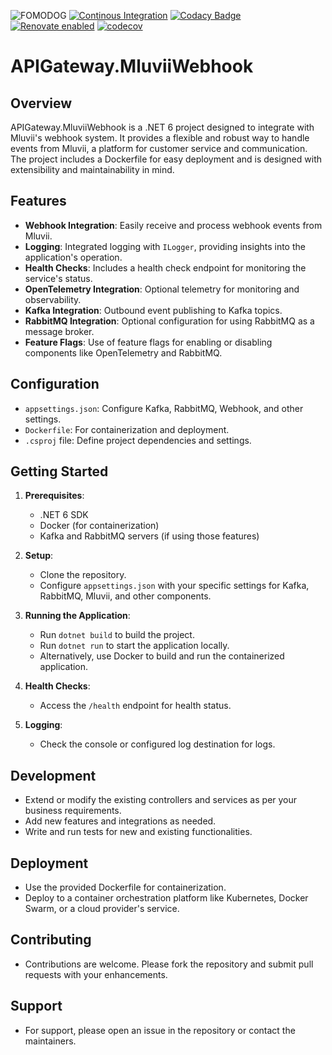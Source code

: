 ![FOMODOG](https://socialify.git.ci/BooAIPublic/APIGateway.MluviiWebhook/image?forks=1&issues=1&language=1&name=1&pulls=1&stargazers=1&theme=Light)
[![Continous Integration](https://github.com/BooAIPublic/APIGateway.MluviiWebhook/actions/workflows/main.yaml/badge.svg)](https://github.com/BooAIPublic/APIGateway.MluviiWebhook/actions/workflows/main.yaml)
[![Codacy Badge](https://app.codacy.com/project/badge/Grade/68c366998df247e09411cf4abc6a5c4a)](https://app.codacy.com/gh/BooAIPublic/APIGateway.MluviiWebhook/dashboard?utm_source=gh&utm_medium=referral&utm_content=&utm_campaign=Badge_grade)
[![Renovate enabled](https://img.shields.io/badge/renovate-enabled-brightgreen.svg)](https://renovatebot.com/)
[![codecov](https://codecov.io/github/BooAIPublic/APIGateway.MluviiWebhook/graph/badge.svg?token=A55O60A046)](https://codecov.io/github/BooAIPublic/APIGateway.MluviiWebhook)

# APIGateway.MluviiWebhook

## Overview

APIGateway.MluviiWebhook is a .NET 6 project designed to integrate with Mluvii's webhook system. It provides a flexible and robust way to handle events from Mluvii, a platform for customer service and communication. The project includes a Dockerfile for easy deployment and is designed with extensibility and maintainability in mind.

## Features

- **Webhook Integration**: Easily receive and process webhook events from Mluvii.
- **Logging**: Integrated logging with `ILogger`, providing insights into the application's operation.
- **Health Checks**: Includes a health check endpoint for monitoring the service's status.
- **OpenTelemetry Integration**: Optional telemetry for monitoring and observability.
- **Kafka Integration**: Outbound event publishing to Kafka topics.
- **RabbitMQ Integration**: Optional configuration for using RabbitMQ as a message broker.
- **Feature Flags**: Use of feature flags for enabling or disabling components like OpenTelemetry and RabbitMQ.

## Configuration

- `appsettings.json`: Configure Kafka, RabbitMQ, Webhook, and other settings.
- `Dockerfile`: For containerization and deployment.
- `.csproj` file: Define project dependencies and settings.

## Getting Started

1. **Prerequisites**:
   - .NET 6 SDK
   - Docker (for containerization)
   - Kafka and RabbitMQ servers (if using those features)

2. **Setup**:
   - Clone the repository.
   - Configure `appsettings.json` with your specific settings for Kafka, RabbitMQ, Mluvii, and other components.

3. **Running the Application**:
   - Run `dotnet build` to build the project.
   - Run `dotnet run` to start the application locally.
   - Alternatively, use Docker to build and run the containerized application.

4. **Health Checks**:
   - Access the `/health` endpoint for health status.

5. **Logging**:
   - Check the console or configured log destination for logs.

## Development

- Extend or modify the existing controllers and services as per your business requirements.
- Add new features and integrations as needed.
- Write and run tests for new and existing functionalities.

## Deployment

- Use the provided Dockerfile for containerization.
- Deploy to a container orchestration platform like Kubernetes, Docker Swarm, or a cloud provider's service.

## Contributing

- Contributions are welcome. Please fork the repository and submit pull requests with your enhancements.

## Support

- For support, please open an issue in the repository or contact the maintainers.
